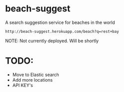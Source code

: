 # beach-suggest

A search suggestion service for beaches in the world

    http://beach-suggest.herokuapp.com/beach?q=rest+bay
    
NOTE: Not currently deployed. Will be shortly

# TODO:

* Move to Elastic search
* Add more locations
* API KEY's